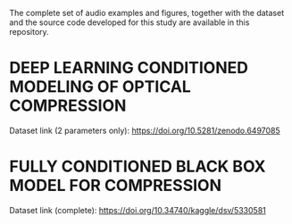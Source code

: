 The complete set of audio examples and figures, together with the dataset and the source code developed for this study are available in this repository.

# DEEP LEARNING CONDITIONED MODELING OF OPTICAL COMPRESSION

Dataset link (2 parameters only): https://doi.org/10.5281/zenodo.6497085


# FULLY CONDITIONED BLACK BOX MODEL FOR COMPRESSION

Dataset link (complete): https://doi.org/10.34740/kaggle/dsv/5330581
